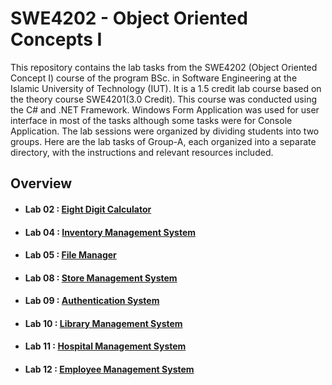 # SWE4202 - Object Oriented Concepts I

This repository contains the lab tasks from the SWE4202 (Object Oriented Concept I) course of the program BSc. in Software Engineering at the Islamic University of Technology (IUT). It is a 1.5 credit lab course based on the theory course SWE4201(3.0 Credit). This course was conducted using the C# and .NET Framework. Windows Form Application was used for user interface in most of the tasks although some tasks were for Console Application. The lab sessions were organized by dividing students into two groups. Here are the lab tasks of Group-A, each organized into a separate directory, with the instructions and relevant resources included.


## Overview
 
- #### Lab 02 : [Eight Digit Calculator](./LAB02)
- #### Lab 04 : [Inventory Management System](./LAB04)
- #### Lab 05 : [File Manager](./LAB05)
- #### Lab 08 : [Store Management System](./LAB08)
- #### Lab 09 : [Authentication System](./LAB09)
- #### Lab 10 : [Library Management System](./LAB10)
- #### Lab 11 : [Hospital Management System](./LAB11)
- #### Lab 12 : [Employee Management System](./LAB12)

